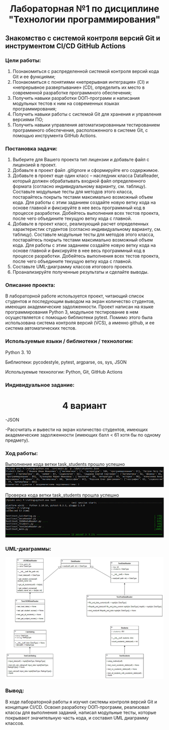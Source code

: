 <h1 align="center">Лабораторная №1 по дисциплине "Технологии программирования"</h1>

## Знакомство с системой контроля версий Git и инструментом CI/CD GitHub Actions

### Цели работы:

1. Познакомиться c распределенной системой контроля версий кода Git и ее функциями;
2. Познакомиться с понятиями «непрерывная интеграция» (CI) и «непрерывное развертывание»
   (CD), определить их место в современной разработке программного обеспечения;
3. Получить навыки разработки ООП-программ и написания модульных тестов к ним на
   современных языках программирования;
4. Получить навыки работы с системой Git для хранения и управления версиями ПО;
5. Получить навыки управления автоматизированным тестированием программного обеспечения,
   расположенного в системе Git, с помощью инструмента GitHub Actions.


### Постановка задачи:

1. Выберите для Вашего проекта тип лицензии и добавьте файл с лицензией в проект.
2. Добавьте в проект файл .gitignore и сформируйте его содержимое.
3. Добавьте в проект еще один класс – наследник класса DataReader, который должен
обрабатывать входной файл определенного формата (согласно индивидуальному варианту, см.
таблицу). Составьте модульные тесты для методов этого класса, постарайтесь покрыть тестами
максимально возможный объем кода. Для работы с этим заданием создайте новую ветку кода на основе
главной и фиксируйте в нее весь программный код в процессе разработки. Добейтесь выполнения всех
тестов проекта, после чего объедините текущую ветку кода с главной.
4. Добавьте в проект класс, реализующий расчет определенных характеристик студентов
(согласно индивидуальному варианту, см. таблицу). Составьте модульные тесты для методов этого
класса, постарайтесь покрыть тестами максимально возможный объем кода. Для работы с этим
заданием создайте новую ветку кода на основе главной и фиксируйте в нее весь программный код в
процессе разработки. Добейтесь выполнения всех тестов проекта, после чего объедините текущую
ветку кода с главной.
5. Составьте UML-диаграмму классов итогового проекта.
6. Проанализируйте полученные результаты и сделайте выводы.

### Описание проекта:

В лабораторной работе используется проект, читающий список студентов и последующим выводом на экран количество студентов, имеющих академические задолженности.
Проект написан на языке программирования Python 3, модульное тестирование в нем осуществляется с помощью библиотеки pytest.
Помимо этого была использована система контроля версий (VCS), а именно github, и ее система автоматических тестов.

### Используемые языки / библиотеки / технологии:

<p>Python 3. 10</p>
<p>Библиотеки: pycodestyle, pytest, argparse, os, sys, JSON</p>
<p>Используемые технологии: Python, Git, GitHub Actions</p>

### Индивидуальное задание:

<h1 align="center">4 вариант</h1>

<p>-JSON</p>
-Рассчитать и вывести на экран количество студентов,
имеющих академические задолженности (имеющих балл
< 61 хотя бы по одному предмету).

### Ход работы:

Выполнение кода ветки task_students прошло успешно
![image](https://github.com/Lucky357231/PTLab1/blob/main/img/photo_2024-10-12_02-08-13.jpg?raw=true)

Проверка кода ветки task_students прошла успешно
![image](https://github.com/Lucky357231/PTLab1/blob/main/img/photo_2024-10-12_02-07-58.jpg?raw=true)

### UML-диаграммы:

![image](https://github.com/Lucky357231/PTLab1/blob/main/img/Screenshot_7.jpg?raw=true)

### Вывод:

В ходе лабораторной работы я изучил системы контроля версий Git и концепции CI/CD. 
Освоил разработку ООП-программ, реализовал классы для выполнения заданий, написал модульные тесты, которые покрывают значительную часть кода, и составил UML диаграмму классов.

